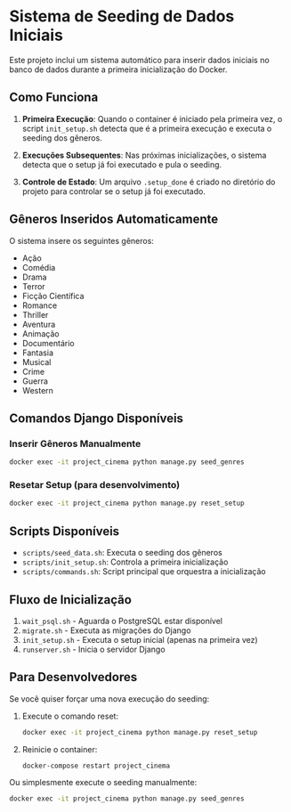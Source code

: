 # Sistema de Seeding de Dados Iniciais

Este projeto inclui um sistema automático para inserir dados iniciais no banco de dados durante a primeira inicialização do Docker.

## Como Funciona

1. **Primeira Execução**: Quando o container é iniciado pela primeira vez, o script `init_setup.sh` detecta que é a primeira execução e executa o seeding dos gêneros.

2. **Execuções Subsequentes**: Nas próximas inicializações, o sistema detecta que o setup já foi executado e pula o seeding.

3. **Controle de Estado**: Um arquivo `.setup_done` é criado no diretório do projeto para controlar se o setup já foi executado.

## Gêneros Inseridos Automaticamente

O sistema insere os seguintes gêneros:
- Ação
- Comédia  
- Drama
- Terror
- Ficção Científica
- Romance
- Thriller
- Aventura
- Animação
- Documentário
- Fantasia
- Musical
- Crime
- Guerra
- Western

## Comandos Django Disponíveis

### Inserir Gêneros Manualmente
```bash
docker exec -it project_cinema python manage.py seed_genres
```

### Resetar Setup (para desenvolvimento)
```bash
docker exec -it project_cinema python manage.py reset_setup
```

## Scripts Disponíveis

- `scripts/seed_data.sh`: Executa o seeding dos gêneros
- `scripts/init_setup.sh`: Controla a primeira inicialização
- `scripts/commands.sh`: Script principal que orquestra a inicialização

## Fluxo de Inicialização

1. `wait_psql.sh` - Aguarda o PostgreSQL estar disponível
2. `migrate.sh` - Executa as migrações do Django
3. `init_setup.sh` - Executa o setup inicial (apenas na primeira vez)
4. `runserver.sh` - Inicia o servidor Django

## Para Desenvolvedores

Se você quiser forçar uma nova execução do seeding:

1. Execute o comando reset:
   ```bash
   docker exec -it project_cinema python manage.py reset_setup
   ```

2. Reinicie o container:
   ```bash
   docker-compose restart project_cinema
   ```

Ou simplesmente execute o seeding manualmente:
```bash
docker exec -it project_cinema python manage.py seed_genres
```